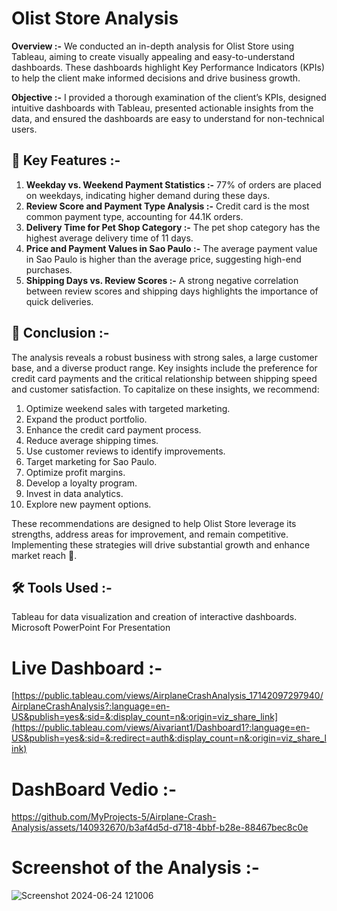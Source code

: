 # Olist Store Analysis

**Overview :-**
We conducted an in-depth analysis for Olist Store using Tableau, aiming to create visually appealing and easy-to-understand dashboards. These dashboards highlight Key Performance Indicators (KPIs) to help the client make informed decisions and drive business growth.
     
**Objective :-**
I provided a thorough examination of the client’s KPIs, designed intuitive dashboards with Tableau, presented actionable insights from the data, and ensured the dashboards are easy to understand for non-technical users.

## 📌 Key Features :-
1. **Weekday vs. Weekend Payment Statistics :-** 77% of orders are placed on weekdays, indicating higher demand during these days.
2. **Review Score and Payment Type Analysis :-** Credit card is the most common payment type, accounting for 44.1K orders.
3. **Delivery Time for Pet Shop Category :-** The pet shop category has the highest average delivery time of 11 days.
4. **Price and Payment Values in Sao Paulo :-** The average payment value in Sao Paulo is higher than the average price, suggesting high-end purchases.
5. **Shipping Days vs. Review Scores :-** A strong negative correlation between review scores and shipping days highlights the importance of quick deliveries.

## 📌 Conclusion :-
The analysis reveals a robust business with strong sales, a large customer base, and a diverse product range. Key insights include the preference for credit card payments and the critical relationship between shipping speed and customer satisfaction. To capitalize on these insights, we recommend:


1. Optimize weekend sales with targeted marketing.
2. Expand the product portfolio.
3. Enhance the credit card payment process.
4. Reduce average shipping times.
5. Use customer reviews to identify improvements.
6. Target marketing for Sao Paulo.
7. Optimize profit margins.
8. Develop a loyalty program.
9. Invest in data analytics.
10. Explore new payment options.

These recommendations are designed to help Olist Store leverage its strengths, address areas for improvement, and remain competitive. Implementing these strategies will drive substantial growth and enhance market reach 🌟.

## 🛠️ Tools Used :-
Tableau for data visualization and creation of interactive dashboards.
Microsoft PowerPoint For Presentation


# Live Dashboard :-
[https://public.tableau.com/views/AirplaneCrashAnalysis_17142097297940/AirplaneCrashAnalysis?:language=en-US&publish=yes&:sid=&:display_count=n&:origin=viz_share_link](https://public.tableau.com/views/Aivariant1/Dashboard1?:language=en-US&publish=yes&:sid=&:redirect=auth&:display_count=n&:origin=viz_share_link)

# DashBoard Vedio :-
https://github.com/MyProjects-5/Airplane-Crash-Analysis/assets/140932670/b3af4d5d-d718-4bbf-b28e-88467bec8c0e

# Screenshot of the Analysis :-
![Screenshot 2024-06-24 121006](https://github.com/user-attachments/assets/3705ef74-7b70-4708-be85-a3fc2fc61f23)






